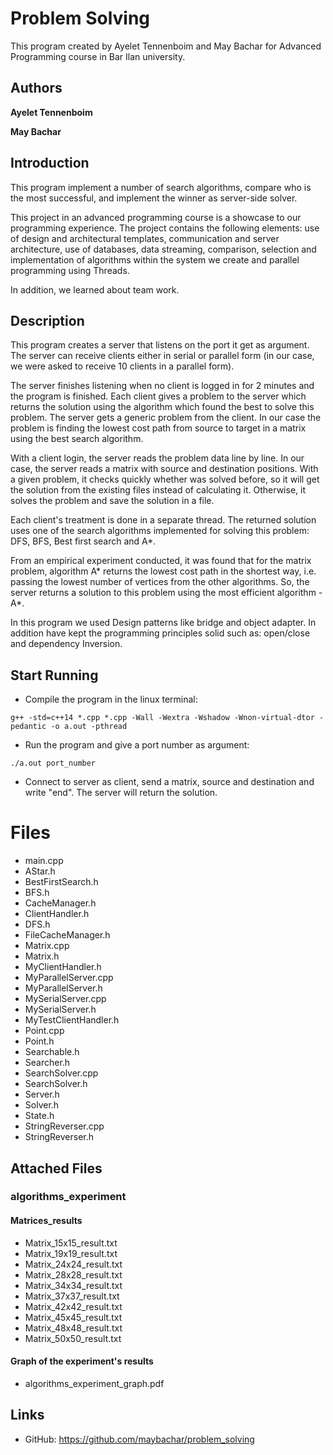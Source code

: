 # **Problem Solving**

This program created by Ayelet Tennenboim and May Bachar for Advanced Programming course in Bar Ilan university.

## Authors
**Ayelet Tennenboim**

**May Bachar**


## Introduction
This program implement a number of search algorithms, compare who is the most successful, and implement the winner as server-side solver.

This project in an advanced programming course is a showcase to our programming experience.
The project contains the following elements: use of design and architectural templates, communication and server architecture, use of databases, data streaming, comparison, selection and implementation of algorithms within the system we create and parallel programming using Threads.

In addition, we learned about team work.


## Description
This program creates a server that listens on the port it get as argument.
The server can receive clients either in serial or parallel form (in our case, we were asked to receive 10 clients in a parallel form).

The server finishes listening when no client is logged in for 2 minutes and the program is finished. Each client gives a problem to the server which returns the solution using the algorithm which found the best to solve this problem. The server gets a generic problem from the client. In our case the problem is finding the lowest cost path from source to target in a matrix using the best search algorithm.

With a client login, the server reads the problem data line by line. In our case, the server reads a matrix with source and destination positions. With a given problem, it checks quickly whether was solved before, so it will get the solution from the existing files instead of calculating it. Otherwise, it solves the problem and save the solution in a file.

Each client's treatment is done in a separate thread. The returned solution uses one of the search algorithms implemented for solving this problem: DFS, BFS, Best first search and A*.

From an empirical experiment conducted, it was found that for the matrix problem, algorithm A* returns the lowest cost path in the shortest way, i.e. passing the lowest number of vertices from the other algorithms.
So, the server returns a solution to this problem using the most efficient algorithm - A*.

In this program we used Design patterns like bridge and object adapter.
In addition have kept the programming principles solid such as:
open/close and dependency Inversion.


## Start Running
* Compile the program in the linux terminal:
```
g++ -std=c++14 *.cpp *.cpp -Wall -Wextra -Wshadow -Wnon-virtual-dtor -pedantic -o a.out -pthread
```
* Run the program and give a port number as argument:
```
./a.out port_number
```
* Connect to server as client, send a matrix, source and destination and write "end". The server will return the solution.


# Files
* main.cpp
* AStar.h
* BestFirstSearch.h
* BFS.h
* CacheManager.h
* ClientHandler.h
* DFS.h
* FileCacheManager.h
* Matrix.cpp
* Matrix.h
* MyClientHandler.h
* MyParallelServer.cpp
* MyParallelServer.h
* MySerialServer.cpp
* MySerialServer.h
* MyTestClientHandler.h
* Point.cpp
* Point.h
* Searchable.h
* Searcher.h
* SearchSolver.cpp
* SearchSolver.h
* Server.h
* Solver.h
* State.h
* StringReverser.cpp
* StringReverser.h

## Attached Files
### algorithms_experiment

#### Matrices_results
* Matrix_15x15_result.txt
* Matrix_19x19_result.txt
* Matrix_24x24_result.txt
* Matrix_28x28_result.txt
* Matrix_34x34_result.txt
* Matrix_37x37_result.txt
* Matrix_42x42_result.txt
* Matrix_45x45_result.txt
* Matrix_48x48_result.txt
* Matrix_50x50_result.txt

#### Graph of the experiment's results
* algorithms_experiment_graph.pdf


## Links
* GitHub: https://github.com/maybachar/problem_solving
